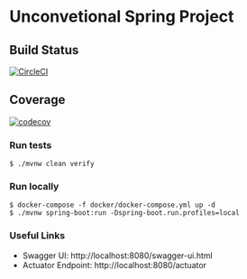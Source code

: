 # Unconvetional Spring Project

## Build Status
[![CircleCI](https://dl.circleci.com/status-badge/img/gh/GeoZac/unconv_spring/tree/master.svg?style=svg)](https://dl.circleci.com/status-badge/redirect/gh/GeoZac/unconv_spring/tree/master)

## Coverage
[![codecov](https://codecov.io/gh/GeoZac/unconv_spring/graph/badge.svg?token=93FS5ZZLMW)](https://codecov.io/gh/GeoZac/unconv_spring)

### Run tests
`$ ./mvnw clean verify`

### Run locally
```
$ docker-compose -f docker/docker-compose.yml up -d
$ ./mvnw spring-boot:run -Dspring-boot.run.profiles=local
```


### Useful Links
* Swagger UI: http://localhost:8080/swagger-ui.html
* Actuator Endpoint: http://localhost:8080/actuator

